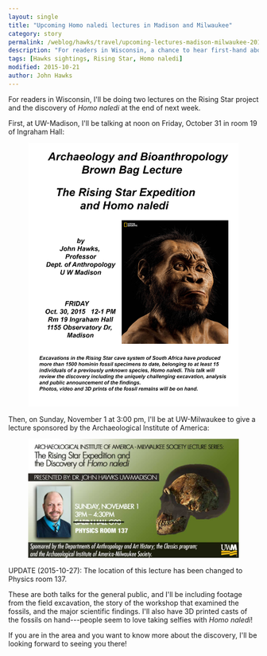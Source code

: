 ```yaml
---
layout: single
title: "Upcoming Homo naledi lectures in Madison and Milwaukee"
category: story
permalink: /weblog/hawks/travel/upcoming-lectures-madison-milwaukee-2015.html
description: "For readers in Wisconsin, a chance to hear first-hand about the discovery."
tags: [Hawks sightings, Rising Star, Homo naledi]
modified: 2015-10-21
author: John Hawks
---
```



For readers in Wisconsin, I'll be doing two lectures on the Rising Star project and the discovery of <em>Homo naledi</em> at the end of next week.

First, at UW-Madison, I'll be talking at noon on Friday, October 31 in room 19 of Ingraham Hall: 

<figure>
<img src="/images/hawks-brown-bag-poster-2015.jpg" alt="Hawks brown bag poster" />
</figure>

Then, on Sunday, November 1 at 3:00 pm, I'll be at UW-Milwaukee to give a lecture sponsored by the Archaeological Institute of America: 

<figure>
<img src="/images/hawks-aia-lecture-ad-2015.jpg" alt="Hawks Milwaukee lecture poster" />
</figure>

UPDATE (2015-10-27): The location of this lecture has been changed to Physics room 137. 

These are both talks for the general public, and I'll be including footage from the field excavation, the story of the workshop that examined the fossils, and the major scientific findings. I'll also have 3D printed casts of the fossils on hand---people seem to love taking selfies with <em>Homo naledi</em>! 

If you are in the area and you want to know more about the discovery, I'll be looking forward to seeing you there!
